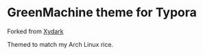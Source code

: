 # GreenMachine theme for Typora

Forked from [Xydark](https://github.com/xypnox/xydark-typora)

Themed to match my Arch Linux rice.
